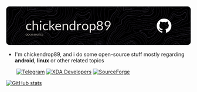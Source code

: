 <div align="center">

<!-- https://github.com/leviarista/github-profile-header-generator -->
[![Profile Banner](profile-banner-image.png)](https://github.com/chickendrop89)

</div>

- I'm chickendrop89, and i do some open-source stuff mostly regarding **android**, **linux** or other related topics

<!-- https://shields.io/ -->
&nbsp;&nbsp;&nbsp;&nbsp;&nbsp;&nbsp;
[![Telegram](https://img.shields.io/badge/Telegram-black?style=flat&logo=telegram&link=https%3A%2F%2Ft.me%2Fchickendrop89)](https://t.me/chickendrop89)
[![XDA Developers](https://img.shields.io/badge/XDA_Developers-black?style=flat&logo=xdadevelopers&link=https%3A%2F%2Fxdaforums.com%2Fm%2Fchickendrop89.12262335)](https://xdaforums.com/m/chickendrop89.12262335)
[![SourceForge](https://img.shields.io/badge/SourceForge-black?style=flat&logo=sourceforge&link=https%3A%2F%2Fsourceforge.net%2Fu%2Fchickendrop89)](https://sourceforge.net/u/chickendrop89)

<!-- https://github.com/anuraghazra/github-readme-stats -->
[![GitHub stats](https://github-readme-stats.vercel.app/api?username=chickendrop89&show_icons=true&disable_animations=true&hide_title=true&hide=contribs&theme=transparent&hide_border=true&text_color=e4e4e4&icon_color=ffffff&ring_color=ffffff)](https://github.com/chickendrop89?tab=repositories)

